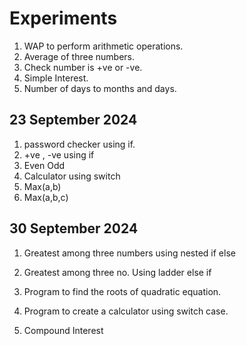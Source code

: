 # Experiments

1. WAP to perform arithmetic operations.
2. Average of three numbers.
3. Check number is +ve or -ve.
4. Simple Interest.
5. Number of days to months and days.

## 23 September 2024

1. password checker using if.
2. +ve , -ve using if
3. Even Odd
4. Calculator using switch
5. Max(a,b)
6. Max(a,b,c)

## 30 September 2024

1. Greatest among three numbers using nested if else

2. Greatest among three no. Using ladder else if
3. Program to find the roots of quadratic equation.
4. Program to create a calculator using switch case.
5. Compound Interest
